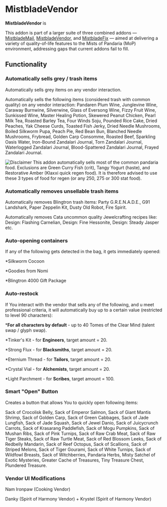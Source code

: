 # MistbladeVendor

**MistbladeVendor** is 

This addon is part of a larger suite of three combined addons — [MistbladeMail](https://github.com/KeseeX/_MistbladeMail), [MistbladeVendor](https://github.com/KeseeX/_MistbladeVendor), and [MistbladeFix](https://github.com/KeseeX/_MistbladeFix) — aimed at delivering a variety of quality-of-life features to the Mists of Pandaria (MoP) environment, addressing gaps that current addons fail to fill.

## Functionality

### Automatically sells grey / trash items

Automatically sells grey items on any vendor interaction.

Automatically sells the following items (considered trash with common quality) on any vendor interaction: Pandaren Plum Wine, Junglevine Wine, Caraway Burnwine, Silverwine, Glass of Eversong Wine, Fizzy Fruit Wine, Sunkissed Wine, Master Healing Potion, Skewered Peanut Chicken, Pearl Milk Tea, Roasted Barley Tea, Four Winds Soju, Pounded Rice Cake, Dried Peaches, Yak Cheese Curds, Toasted Fish Jerky, Dried Needle Mushrooms, Boiled Silkworm Pupa, Peach Pie, Red Bean Bun, Blanched Needle Mushrooms, Frybread, Golden Carp Consomme, Roasted Beef, Sparkling Oasis Water, Iron-Bound Zandalari Journal, Torn Zandalari Journal,  Waterlogged Zandalari Journal, Blood-Spattered Zandalari Journal, Frayed Zandalari Journal.

![Disclaimer](https://img.shields.io/badge/Disclaimer-Important-red)
This addon automatically sells most of the common pandaria food. Exclusions are Green Curry Fish (crit), Tangy Yogurt (haste), and Restorative Amber (Klaxxi quick regen food). It is therefore advised to use these 3 types of food for regen (or any 250, 275 or 300 stat food).

### Automatically removes unsellable trash items

Automatically removes Blingtron trash items: Party G.R.E.N.A.D.E., G91 Landshark, Paper Zeppelin Kit, Dusty Old Robot, Fire Spirit.

Automatically removes Cata uncommon quality Jewelcrafting recipes like: Design: Flashing Carnelian, Design: Fine Hessonite, Design: Steady Jasper etc.

### Auto-opening containers

If any of the following gets detected in the bag, it gets immediately opened:

*Silkworm Cocoon

*Goodies from Nomi

*Blingtron 4000 Gift Package

### Auto-restock

If You interact with the vendor that sells any of the following, and u meet professional criteria, it will automatically buy up to a certain value (restricted to level 90 characters):

***For all characters by default** - up to 40 Tomes of the Clear Mind (talent swap / glyph swap).

*Tinker's Kit - for **Engineers**, target amount = 20.

*Strong Flux - for **Blacksmiths**, target amount = 20.

*Eternium Thread - for **Tailors**, target amount = 20.

*Crystal Vial - for **Alchemists**, target amount = 20.

*Light Parchment - for **Scribes**, target amount = 100.

### Smart "Open" Button

Creates a button that allows You to quickly open following items:

Sack of Crocolisk Belly, Sack of Emperor Salmon, Sack of Giant Mantis Shrimp, Sack of Golden Carp, Sack of Green Cabbages, Sack of Jade Lungfish, Sack of Jade Squash, Sack of Jewel Danio, Sack of Juicycrunch Carrots, Sack of Krasarang Paddlefish, Sack of Mogu Pumpkins, Sack of Mushan Ribs, Sack of Pink Turnips, Sack of Raw Crab Meat, Sack of Raw Tiger Steaks, Sack of Raw Turtle Meat, Sack of Red Blossom Leeks, Sack of Redbelly Mandarin, Sack of Reef Octopus, Sack of Scallions, Sack of Striped Melons, Sack of Tiger Gourami, Sack of White Turnips, Sack of Wildfowl Breasts, Sack of Witchberries, Pandaria Herbs, Misty Satchel of Exotic Mysteries, Greater Cache of Treasures, Tiny Treasure Chest, Plundered Treasure.

### Vendor UI Modifications

Nam Ironpaw (Cooking Vendor)

Danky (Spirit of Harmony Vendor) + Krystel (Spirit of Harmony Vendor)

